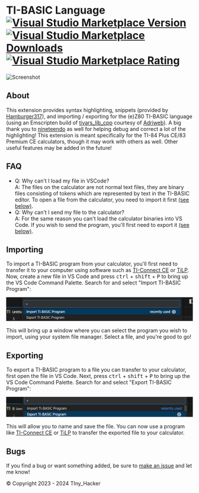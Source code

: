 # TI-BASIC Language <a href="https://marketplace.visualstudio.com/items?itemName=tiny-hacker.ti-basic"><img alt="Visual Studio Marketplace Version" src="https://img.shields.io/visual-studio-marketplace/v/tiny-hacker.ti-basic?label=Visual%20Studio%20Marketplace"></a> <a href="https://marketplace.visualstudio.com/items?itemName=tiny-hacker.ti-basic"><img alt="Visual Studio Marketplace Downloads" src="https://img.shields.io/visual-studio-marketplace/d/tiny-hacker.ti-basic?label=Downloads"></a> <a href="https://marketplace.visualstudio.com/items?itemName=tiny-hacker.ti-basic"><img alt="Visual Studio Marketplace Rating" src="https://img.shields.io/visual-studio-marketplace/r/tiny-hacker.ti-basic?label=Rating"></a>

<img alt="Screenshot" src="https://raw.githubusercontent.com/TIny-Hacker/language-ti-basic/main/assets/screenshot.png" width="250" />

## About
This extension provides syntax highlighting, snippets (provided by [Hamburger317](https://github.com/Hamburger317)), and importing / exporting for the (e)Z80 TI-BASIC language (using an Emscripten build of [tivars_lib_cpp](https://github.com/adriweb/tivars_lib_cpp) courtesy of [Adriweb](https://github.com/adriweb/)). A big thank you to [nineteendo](https://github.com/nineteendo) as well for helping debug and correct a lot of the highlighting! This extension is meant specifically for the TI-84 Plus CE/83 Premium CE calculators, though it may work with others as well. Other useful features may be added in the future!

## FAQ
 * Q: Why can't I load my file in VSCode?<br/>
   A: The files on the calculator are not normal text files, they are binary files consisting of tokens which are represented by text in the TI-BASIC editor. To open a file from the calculator, you need to import it first [(see below)](#importing).
 * Q: Why can't I send my file to the calculator?<br/>
   A: For the same reason you can't load the calculator binaries into VS Code. If you wish to send the program, you'll first need to export it [(see below)](#exporting).

## Importing
To import a TI-BASIC program from your calculator, you'll first need to transfer it to your computer using software such as [TI-Connect CE](https://education.ti.com/en/products/computer-software/ti-connect-ce-sw) or [TiLP](http://lpg.ticalc.org/prj_tilp/). Now, create a new file in VS Code and press <kbd>ctrl</kbd> + <kbd>shift</kbd> + <kbd>P</kbd> to bring up the VS Code Command Palette. Search for and select "Import TI-BASIC Program":

![Import TI-BASIC Program](assets/import-command.png)

This will bring up a window where you can select the program you wish to import, using your system file manager. Select a file, and you're good to go!

## Exporting
To export a TI-BASIC program to a file you can transfer to your calculator, first open the file in VS Code. Next, press <kbd>ctrl</kbd> + <kbd>shift</kbd> + <kbd>P</kbd> to bring up the VS Code Command Palette. Search for and select "Export TI-BASIC Program":

![Export TI-BASIC Program](assets/export-command.png)

This will allow you to name and save the file. You can now use a program like [TI-Connect CE](https://education.ti.com/en/products/computer-software/ti-connect-ce-sw) or [TiLP](http://lpg.ticalc.org/prj_tilp/) to transfer the exported file to your calculator.

## Bugs
If you find a bug or want something added, be sure to [make an issue](https://github.com/TIny-Hacker/language-ti-basic/issues) and let me know!

© Copyright 2023 - 2024 TIny_Hacker
